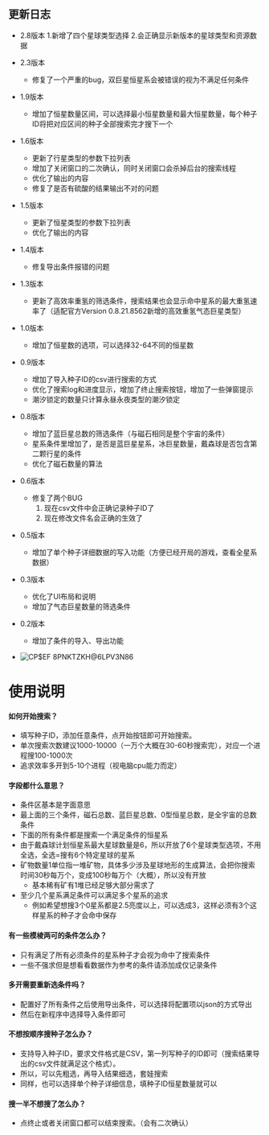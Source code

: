 ## 更新日志
- 2.8版本
   1.新增了四个星球类型选择
   2.会正确显示新版本的星球类型和资源数据
- 2.3版本
  - 修复了一个严重的bug，双巨星恒星系会被错误的视为不满足任何条件
- 1.9版本
  - 增加了恒星数量区间，可以选择最小恒星数量和最大恒星数量，每个种子ID将把对应区间的种子全部搜索完才搜下一个
- 1.6版本
  - 更新了行星类型的参数下拉列表
  - 增加了关闭窗口的二次确认，同时关闭窗口会杀掉后台的搜索线程
  - 优化了输出的内容
  - 修复了是否有硫酸的结果输出不对的问题
- 1.5版本
  - 更新了恒星类型的参数下拉列表
  - 优化了输出的内容
- 1.4版本
  - 修复导出条件报错的问题
- 1.3版本
  - 更新了高效率重氢的筛选条件，搜索结果也会显示命中星系的最大重氢速率了（适配官方Version 0.8.21.8562新增的高效重氢气态巨星类型）
    
- 1.0版本
  - 增加了恒星数的选项，可以选择32-64不同的恒星数
- 0.9版本
  - 增加了导入种子ID的csv进行搜索的方式
  - 优化了搜索log和进度显示，增加了终止搜索按钮，增加了一些弹窗提示
  - 潮汐锁定的数量只计算永昼永夜类型的潮汐锁定
- 0.8版本
  - 增加了蓝巨星总数的筛选条件（与磁石相同是整个宇宙的条件）
  - 星系条件里增加了，是否是蓝巨星星系，冰巨星数量，戴森球是否包含第二颗行星的条件
  - 优化了磁石数量的算法
- 0.6版本
  - 修复了两个BUG
     1. 现在csv文件中会正确记录种子ID了
     2. 现在修改文件名会正确的生效了 
- 0.5版本
  - 增加了单个种子详细数据的写入功能（方便已经开局的游戏，查看全星系数据）
  
- 0.3版本
  - 优化了UI布局和说明
  - 增加了气态巨星数量的筛选条件

- 0.2版本
  - 增加了条件的导入、导出功能



- ![CP$EF 8PNKTZKH@6LPV3N86](https://user-images.githubusercontent.com/34654211/134377457-afd77049-fa29-490e-824d-40e85af3326c.png)

# 使用说明

#### 如何开始搜索？
- 填写种子ID，添加任意条件，点开始按钮即可开始搜索。
- 单次搜索次数建议1000-10000（一万个大概在30-60秒搜索完），对应一个进程搜100-1000次
- 追求效率多开到5-10个进程（视电脑cpu能力而定）


#### 字段都什么意思？
- 条件区基本是字面意思
- 最上面的三个条件，磁石总数、蓝巨星总数、0型恒星总数，是全宇宙的总数条件
- 下面的所有条件都是搜索一个满足条件的恒星系
- 由于戴森球计划恒星系最大星球数量是6，所以开放了6个星球类型选项，不用全选，全选=搜有6个特定星球的星系
- 矿物数量1单位指一堆矿物，具体多少涉及星球地形的生成算法，会把你搜索时间30秒每万个，变成100秒每万个（大概），所以没有开放
   - 基本稀有矿有1堆已经足够大部分需求了
- 至少几个星系满足条件可以满足多个星系的追求
   - 例如希望想搜3个0星系都是2.5亮度以上，可以选成3，这样必须有3个这样星系的种子才会命中保存

#### 有一些模棱两可的条件怎么办？
- 只有满足了所有必须条件的星系种子才会视为命中了搜索条件
- 一些不强求但是想看看数据作为参考的条件请添加成仅记录条件


#### 多开需要重新选条件吗？
- 配置好了所有条件之后使用导出条件，可以选择将配置项以json的方式导出
- 然后在新程序中选择导入条件即可


#### 不想按顺序搜种子怎么办？
- 支持导入种子ID，要求文件格式是CSV，第一列写种子的ID即可（搜索结果导出的csv文件就满足这个格式）。
- 所以，可以先粗选，再导入结果细选，套娃搜索
- 同样，也可以选择单个种子详细信息，填种子ID恒星数量就可以

#### 搜一半不想搜了怎么办？
- 点终止或者关闭窗口都可以结束搜索。（会有二次确认）


